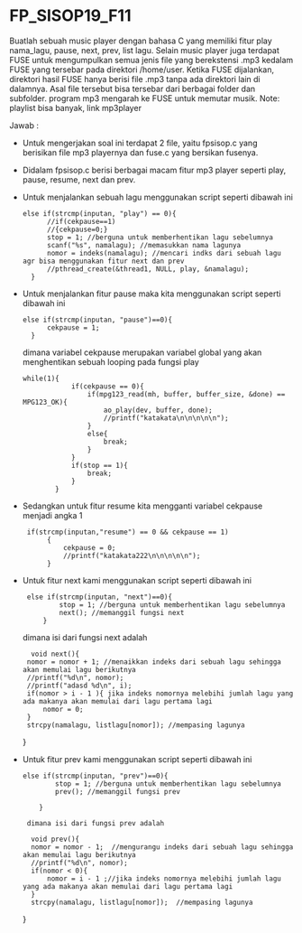 # FP_SISOP19_F11
Buatlah sebuah music player dengan bahasa C yang memiliki fitur play nama_lagu, pause, next, prev, list lagu. Selain music player juga terdapat FUSE untuk mengumpulkan semua jenis file yang berekstensi .mp3 kedalam FUSE yang tersebar pada direktori /home/user. Ketika FUSE dijalankan, direktori hasil FUSE hanya berisi file .mp3 tanpa ada direktori lain di dalamnya. Asal file tersebut bisa tersebar dari berbagai folder dan subfolder. program mp3 mengarah ke FUSE untuk memutar musik.
Note: playlist bisa banyak, link mp3player

Jawab :
- Untuk mengerjakan soal ini terdapat 2 file, yaitu fpsisop.c yang berisikan file mp3 playernya dan fuse.c yang bersikan fusenya.
- Didalam fpsisop.c berisi berbagai macam fitur mp3 player seperti play, pause, resume, next dan prev.
- Untuk menjalankan sebuah lagu menggunakan script seperti dibawah ini

      else if(strcmp(inputan, "play") == 0){
            //if(cekpause==1)
            //{cekpause=0;}
            stop = 1; //berguna untuk memberhentikan lagu sebelumnya
            scanf("%s", namalagu); //memasukkan nama lagunya
            nomor = indeks(namalagu); //mencari indks dari sebuah lagu agr bisa menggunakan fitur next dan prev
            //pthread_create(&thread1, NULL, play, &namalagu);
        }
     
- Untuk menjalankan fitur pause maka kita menggunakan script seperti dibawah ini

      else if(strcmp(inputan, "pause")==0){
            cekpause = 1;
        }
      
    dimana variabel cekpause merupakan variabel global yang akan menghentikan sebuah looping pada fungsi play
    
      while(1){                
                  if(cekpause == 0){
                      if(mpg123_read(mh, buffer, buffer_size, &done) == MPG123_OK){
                          ao_play(dev, buffer, done);
                          //printf("katakata\n\n\n\n\n");
                      }
                      else{ 
                          break;
                      }
                  }
                  if(stop == 1){
                      break;
                  }       
              }

- Sedangkan untuk fitur resume kita mengganti variabel cekpause menjadi angka 1

       if(strcmp(inputan,"resume") == 0 && cekpause == 1)
            { 
                cekpause = 0;
                //printf("katakata222\n\n\n\n\n");
            }
           
 - Untuk fitur next kami menggunakan script seperti dibawah ini

        else if(strcmp(inputan, "next")==0){
                stop = 1; //berguna untuk memberhentikan lagu sebelumnya
                next(); //memanggil fungsi next
            }
       
     dimana isi dari fungsi next adalah 
     
         void next(){
        nomor = nomor + 1; //menaikkan indeks dari sebuah lagu sehingga akan memulai lagu berikutnya
        //printf("%d\n", nomor);
        //printf("adasd %d\n", i);
        if(nomor > i - 1 ){ jika indeks nomornya melebihi jumlah lagu yang ada makanya akan memulai dari lagu pertama lagi
            nomor = 0;
        }
        strcpy(namalagu, listlagu[nomor]); //mempasing lagunya
    }
   
  - Untuk fitur prev kami menggunakan script seperti dibawah ini
  
        else if(strcmp(inputan, "prev")==0){
                stop = 1; //berguna untuk memberhentikan lagu sebelumnya
                prev(); //memanggil fungsi prev

            }
           
         dimana isi dari fungsi prev adalah
         
          void prev(){
          nomor = nomor - 1;  //mengurangu indeks dari sebuah lagu sehingga akan memulai lagu berikutnya
          //printf("%d\n", nomor);
          if(nomor < 0){
              nomor = i - 1 ;//jika indeks nomornya melebihi jumlah lagu yang ada makanya akan memulai dari lagu pertama lagi
          }
          strcpy(namalagu, listlagu[nomor]);  //mempasing lagunya
      }
    
